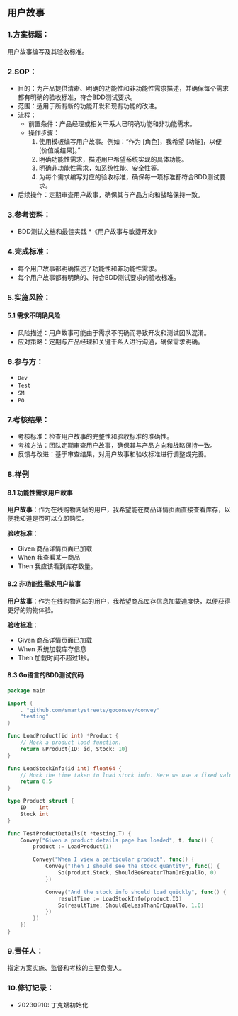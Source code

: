 ## 用户故事

### 1.方案标题：

用户故事编写及其验收标准。

### 2.SOP：

* 目的：为产品提供清晰、明确的功能性和非功能性需求描述，并确保每个需求都有明确的验收标准，符合BDD测试要求。
* 范围：适用于所有新的功能开发和现有功能的改进。
* 流程：
	* 前置条件：产品经理或相关干系人已明确功能和非功能需求。
	* 操作步骤：
		1. 使用模板编写用户故事。例如：“作为 [角色]，我希望 [功能]，以便 [价值或结果]。”
		2. 明确功能性需求，描述用户希望系统实现的具体功能。
		3. 明确非功能性需求，如系统性能、安全性等。
		4. 为每个需求编写对应的验收标准，确保每一项标准都符合BDD测试要求。
* 后续操作：定期审查用户故事，确保其与产品方向和战略保持一致。

### 3.参考资料：

* BDD测试文档和最佳实践
*《用户故事与敏捷开发》

### 4.完成标准：

* 每个用户故事都明确描述了功能性和非功能性需求。
* 每个用户故事都有明确的、符合BDD测试要求的验收标准。

### 5.实施风险：

#### 5.1 需求不明确风险

* 风险描述：用户故事可能由于需求不明确而导致开发和测试团队混淆。
* 应对策略：定期与产品经理和关键干系人进行沟通，确保需求明确。

### 6.参与方：

* `Dev`
* `Test`
* `SM`
* `PO`

### 7.考核结果：

* 考核标准：检查用户故事的完整性和验收标准的准确性。
* 考核方法：团队定期审查用户故事，确保其与产品方向和战略保持一致。
* 反馈与改进：基于审查结果，对用户故事和验收标准进行调整或完善。

### 8.样例

#### 8.1 功能性需求用户故事

**用户故事**：作为在线购物网站的用户，我希望能在商品详情页面直接查看库存，以便我知道是否可以立即购买。

**验收标准**：

- Given 商品详情页面已加载
- When 我查看某一商品
- Then 我应该看到库存数量。

#### 8.2 非功能性需求用户故事

**用户故事**：作为在线购物网站的用户，我希望商品库存信息加载速度快，以便获得更好的购物体验。

**验收标准**：

- Given 商品详情页面已加载
- When 系统加载库存信息
- Then 加载时间不超过1秒。

#### 8.3 Go语言的BDD测试代码

```go
package main

import (
	. "github.com/smartystreets/goconvey/convey"
	"testing"
)

func LoadProduct(id int) *Product {
	// Mock a product load function.
	return &Product{ID: id, Stock: 10}
}

func LoadStockInfo(id int) float64 {
	// Mock the time taken to load stock info. Here we use a fixed value.
	return 0.5
}

type Product struct {
	ID    int
	Stock int
}

func TestProductDetails(t *testing.T) {
	Convey("Given a product details page has loaded", t, func() {
		product := LoadProduct(1)

		Convey("When I view a particular product", func() {
			Convey("Then I should see the stock quantity", func() {
				So(product.Stock, ShouldBeGreaterThanOrEqualTo, 0)
			})

			Convey("And the stock info should load quickly", func() {
				resultTime := LoadStockInfo(product.ID)
				So(resultTime, ShouldBeLessThanOrEqualTo, 1.0)
			})
		})
	})
}
```

### 9.责任人：

指定方案实施、监督和考核的主要负责人。

### 10.修订记录：

* 20230910: 丁克斌初始化
